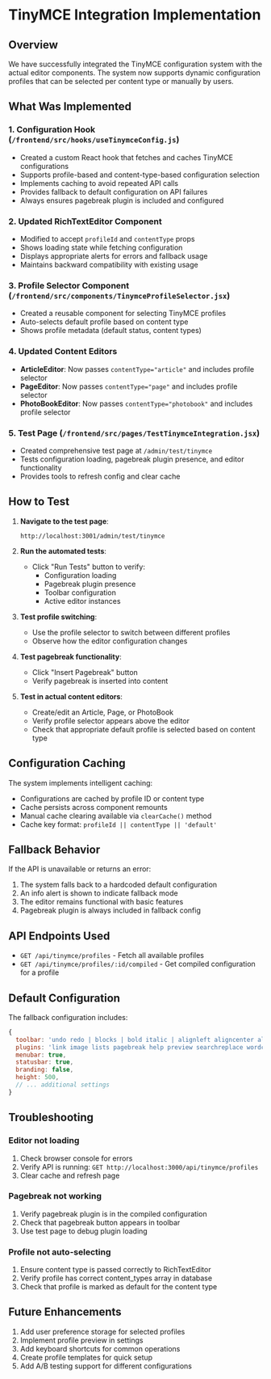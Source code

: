# TinyMCE Integration Implementation

## Overview

We have successfully integrated the TinyMCE configuration system with the actual editor components. The system now supports dynamic configuration profiles that can be selected per content type or manually by users.

## What Was Implemented

### 1. Configuration Hook (`/frontend/src/hooks/useTinymceConfig.js`)
- Created a custom React hook that fetches and caches TinyMCE configurations
- Supports profile-based and content-type-based configuration selection
- Implements caching to avoid repeated API calls
- Provides fallback to default configuration on API failures
- Always ensures pagebreak plugin is included and configured

### 2. Updated RichTextEditor Component
- Modified to accept `profileId` and `contentType` props
- Shows loading state while fetching configuration
- Displays appropriate alerts for errors and fallback usage
- Maintains backward compatibility with existing usage

### 3. Profile Selector Component (`/frontend/src/components/TinymceProfileSelector.jsx`)
- Created a reusable component for selecting TinyMCE profiles
- Auto-selects default profile based on content type
- Shows profile metadata (default status, content types)

### 4. Updated Content Editors
- **ArticleEditor**: Now passes `contentType="article"` and includes profile selector
- **PageEditor**: Now passes `contentType="page"` and includes profile selector  
- **PhotoBookEditor**: Now passes `contentType="photobook"` and includes profile selector

### 5. Test Page (`/frontend/src/pages/TestTinymceIntegration.jsx`)
- Created comprehensive test page at `/admin/test/tinymce`
- Tests configuration loading, pagebreak plugin presence, and editor functionality
- Provides tools to refresh config and clear cache

## How to Test

1. **Navigate to the test page**:
   ```
   http://localhost:3001/admin/test/tinymce
   ```

2. **Run the automated tests**:
   - Click "Run Tests" button to verify:
     - Configuration loading
     - Pagebreak plugin presence
     - Toolbar configuration
     - Active editor instances

3. **Test profile switching**:
   - Use the profile selector to switch between different profiles
   - Observe how the editor configuration changes

4. **Test pagebreak functionality**:
   - Click "Insert Pagebreak" button
   - Verify pagebreak is inserted into content

5. **Test in actual content editors**:
   - Create/edit an Article, Page, or PhotoBook
   - Verify profile selector appears above the editor
   - Check that appropriate default profile is selected based on content type

## Configuration Caching

The system implements intelligent caching:
- Configurations are cached by profile ID or content type
- Cache persists across component remounts
- Manual cache clearing available via `clearCache()` method
- Cache key format: `profileId || contentType || 'default'`

## Fallback Behavior

If the API is unavailable or returns an error:
1. The system falls back to a hardcoded default configuration
2. An info alert is shown to indicate fallback mode
3. The editor remains functional with basic features
4. Pagebreak plugin is always included in fallback config

## API Endpoints Used

- `GET /api/tinymce/profiles` - Fetch all available profiles
- `GET /api/tinymce/profiles/:id/compiled` - Get compiled configuration for a profile

## Default Configuration

The fallback configuration includes:
```javascript
{
  toolbar: 'undo redo | blocks | bold italic | alignleft aligncenter alignright alignjustify | bullist numlist outdent indent | link image | removeformat | pagebreak | help',
  plugins: 'link image lists pagebreak help preview searchreplace wordcount visualblocks visualchars code fullscreen insertdatetime media table emoticons',
  menubar: true,
  statusbar: true,
  branding: false,
  height: 500,
  // ... additional settings
}
```

## Troubleshooting

### Editor not loading
1. Check browser console for errors
2. Verify API is running: `GET http://localhost:3000/api/tinymce/profiles`
3. Clear cache and refresh page

### Pagebreak not working
1. Verify pagebreak plugin is in the compiled configuration
2. Check that pagebreak button appears in toolbar
3. Use test page to debug plugin loading

### Profile not auto-selecting
1. Ensure content type is passed correctly to RichTextEditor
2. Verify profile has correct content_types array in database
3. Check that profile is marked as default for the content type

## Future Enhancements

1. Add user preference storage for selected profiles
2. Implement profile preview in settings
3. Add keyboard shortcuts for common operations
4. Create profile templates for quick setup
5. Add A/B testing support for different configurations